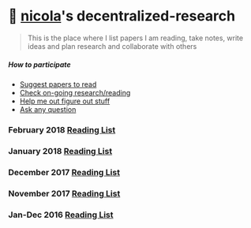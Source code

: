 # 📖  [nicola](http://nicola.io)'s decentralized-research
> This is the place where I list papers I am reading, take notes, write ideas and plan research and collaborate with others

##### How to participate
- [Suggest papers to read](https://github.com/nicola/reading-list/issues/new)
- [Check on-going research/reading](https://github.com/nicola/reading-list/issues)
- [Help me out figure out stuff](https://github.com/nicola/reading-list/issues)
- [Ask any question](https://github.com/nicola/reading-list/issues/new)

### February 2018 [Reading List](https://github.com/nicola/decentralized-research/issues/34)
###  January 2018 [Reading List](https://github.com/nicola/decentralized-research/issues/33)
###  December 2017 [Reading List](https://github.com/nicola/decentralized-research/issues/31)
###  November 2017 [Reading List](https://github.com/nicola/decentralized-research/issues/30)
### Jan-Dec 2016 [Reading List](https://github.com/nicola/decentralized-research/blob/master/2016.md)
